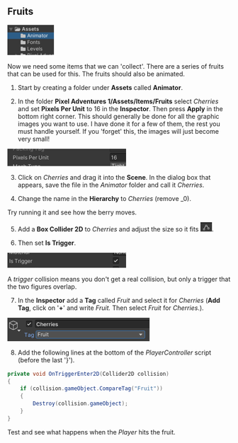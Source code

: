 ## Fruits
<img src="../media/image11.png"
style="width:1.09514in;height:0.70694in" />

Now we need some items that we can 'collect'. There are a series of fruits that can be used for this. The fruits should also be animated.

1.  Start by creating a folder under **Assets** called
    **Animator**.

2.  In the folder **Pixel Adventures 1/Assets/Items/Fruits** select
    *Cherries* and set **Pixels Per Unit** to 16 in the **Inspector**.
    Then press **Apply** in the bottom right corner. This should generally
    be done for all the graphic images you want to use. I have done
    it for a few of them, the rest you must handle yourself. If you 'forget'
    this, the images will just become very small!

<img src="../media/image12.png"
style="width:2.79236in;height:0.40625in" />

3.  Click on *Cherries* and drag it into the **Scene**. In the dialog box that
    appears, save the file in the *Animator* folder and call it *Cherries*.

4.  Change the name in the **Hierarchy** to *Cherries* (remove \_0).

Try running it and see how the berry moves.

5.  Add a **Box Collider 2D** to *Cherries* and adjust the size so
    it fits <img src="../media/image8.png"
    style="width:0.27083in;height:0.21875in" />.

6.  Then set **Is Trigger**.

<img src="../media/image13.png"
style="width:2.79236in;height:0.35417in" />

A *trigger* collision means you don't get a real collision, but
only a trigger that the two figures overlap.

7.  In the **Inspector** add a **Tag** called *Fruit* and select it
    for *Cherries* (**Add Tag**, click on '**+**' and write *Fruit.* Then select
    *Fruit* for *Cherries*.).

<img src="../media/image14.png"
style="width:3.34375in;height:0.55208in" />

8.  Add the following lines at the bottom of the *PlayerController* script (before
    the last '}').

```csharp
private void OnTriggerEnter2D(Collider2D collision)
{
    if (collision.gameObject.CompareTag("Fruit"))
    {
        Destroy(collision.gameObject);
    }
}
```

Test and see what happens when the *Player* hits the fruit.